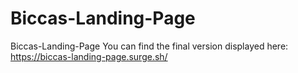 # Biccas-Landing-Page
Biccas-Landing-Page
You can find the final version displayed here:
https://biccas-landing-page.surge.sh/

